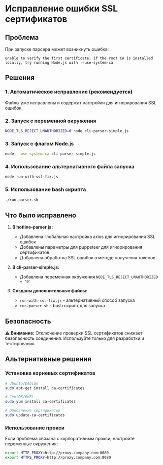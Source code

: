 # Исправление ошибки SSL сертификатов

## Проблема
При запуске парсера может возникнуть ошибка:
```
unable to verify the first certificate; if the root CA is installed locally, try running Node.js with --use-system-ca
```

## Решения

### 1. Автоматическое исправление (рекомендуется)
Файлы уже исправлены и содержат настройки для игнорирования SSL ошибок.

### 2. Запуск с переменной окружения
```bash
NODE_TLS_REJECT_UNAUTHORIZED=0 node cli-parser-simple.js
```

### 3. Запуск с флагом Node.js
```bash
node --use-system-ca cli-parser-simple.js
```

### 4. Использование альтернативного файла запуска
```bash
node run-with-ssl-fix.js
```

### 5. Использование bash скрипта
```bash
./run-parser.sh
```

## Что было исправлено

1. **В hotline-parser.js:**
   - Добавлена глобальная настройка axios для игнорирования SSL ошибок
   - Добавлены параметры для puppeteer для игнорирования сертификатов
   - Добавлена обработка SSL ошибок в методе получения токенов

2. **В cli-parser-simple.js:**
   - Добавлена переменная окружения `NODE_TLS_REJECT_UNAUTHORIZED = '0'`

3. **Созданы дополнительные файлы:**
   - `run-with-ssl-fix.js` - альтернативный способ запуска
   - `run-parser.sh` - bash скрипт для запуска

## Безопасность
⚠️ **Внимание:** Отключение проверки SSL сертификатов снижает безопасность соединения. Используйте только для разработки и тестирования.

## Альтернативные решения

### Установка корневых сертификатов
```bash
# Ubuntu/Debian
sudo apt-get install ca-certificates

# CentOS/RHEL
sudo yum install ca-certificates

# Обновление сертификатов
sudo update-ca-certificates
```

### Использование прокси
Если проблема связана с корпоративным прокси, настройте переменные окружения:
```bash
export HTTP_PROXY=http://proxy.company.com:8080
export HTTPS_PROXY=http://proxy.company.com:8080
``` 